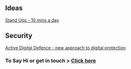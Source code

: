 ## Ideas

[Stand Ups - 10 mins a day](ideas/Agile/10MinsADay.md)

## Security

[Active Digital Defence - new approach to digital protection](ideas/Security/ADD.md)

### To Say Hi or get in touch > [Click here](sayhi.md)
